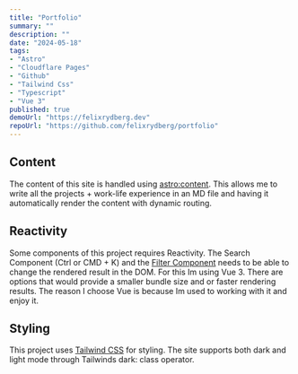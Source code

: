 ```yaml
---
title: "Portfolio"
summary: ""
description: ""
date: "2024-05-18"
tags:
- "Astro"
- "Cloudflare Pages"
- "Github"
- "Tailwind Css"
- "Typescript"
- "Vue 3"
published: true
demoUrl: "https://felixrydberg.dev"
repoUrl: "https://github.com/felixrydberg/portfolio"
---
```


## Content
The content of this site is handled using [astro:content](https://docs.astro.build/en/guides/content-collections/). This allows me to write all the projects + work-life experience in an MD file and having it automatically render the content with dynamic routing. 

## Reactivity
Some components of this project requires Reactivity. The Search Component (Ctrl or CMD + K) and the [Filter Component](/projects) needs to be able to change the rendered result in the DOM. For this Im using Vue 3. There are options that would provide a smaller bundle size and or faster rendering results. The reason I choose Vue is because Im used to working with it and enjoy it.

## Styling
This project uses [Tailwind CSS](https://tailwindcss.com/) for styling. The site supports both dark and light mode through Tailwinds dark: class operator.
